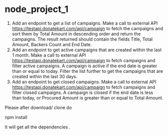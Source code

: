 # node_project_1

1. Add an endpoint to get a list of campaigns.
Make a call to external API https://testapi.donatekart.com/api/campaign to fetch the
campaigns and sort them by Total Amount in descending order and return the
campaigns. The result returned should contain the fields Title, Total Amount, Backers
Count and End Date.
2. Add an endpoint to get active campaigns that are created within the last 1 month.
Make a call to external API https://testapi.donatekart.com/api/campaign to fetch
campaigns and filter active campaigns. A campaign is active if the end date is greater
than or equal to today. Filter the list further to get the campaigns that are created within
the last 30 days.
3. Add an endpoint to get closed campaigns.
Make a call to external API https://testapi.donatekart.com/api/campaign to fetch
campaigns and filter closed campaigns. A campaign is closed if the end date is less than
today, or Procured Amount is greater than or equal to Total Amount.


Please after download/ clone do 

npm install

It will get all the dependencies . 


